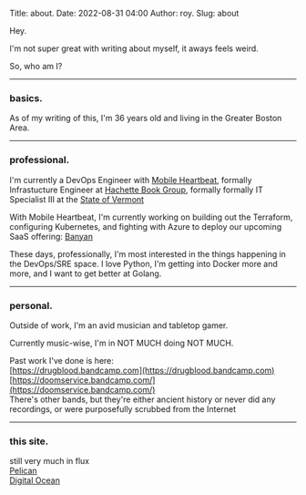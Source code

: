 Title: about. 
Date: 2022-08-31 04:00
Author: roy.
Slug: about

Hey.

I'm not super great with writing about myself, it aways feels weird.

So, who am I?

---

### basics.

As of my writing of this, I'm 36 years old and living in the Greater Boston Area.

---

### professional.

I'm currently a DevOps Engineer with [Mobile Heartbeat](https://www.mobileheartbeat.com), formally Infrastucture Engineer at [Hachette Book Group](https://www.hachettebookgroup.com), formally formally IT Specialist III at the [State of Vermont](https://www.vermont.gov)

With Mobile Heartbeat, I'm currently working on building out the Terraform, configuring Kubernetes, and fighting with Azure to deploy our upcoming SaaS offering: [Banyan](https://www.mobileheartbeat.com/platform/banyan/)

These days, professionally, I'm most interested in the things happening in the DevOps/SRE space. I love Python, I'm getting into Docker more and more, and I want to get better at Golang.

---

### personal.

Outside of work, I'm an avid musician and tabletop gamer.

Currently music-wise, I'm in NOT MUCH doing NOT MUCH.

Past work I've done is here:  
[https://drugblood.bandcamp.com](https://drugblood.bandcamp.com)  
[https://doomservice.bandcamp.com/](https://doomservice.bandcamp.com/)  
There's other bands, but they're either ancient history or never did any recordings, or were purposefully scrubbed from the Internet

---

### this site.

still very much in flux  
[Pelican](https://www.getpelican.com)  
[Digital Ocean](https://www.digitalocean.com)
